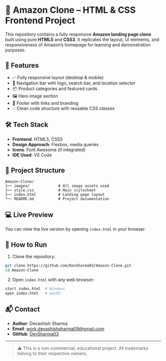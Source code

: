
# 🛒 Amazon Clone – HTML & CSS Frontend Project

This repository contains a fully responsive **Amazon landing page clone** built using pure **HTML5** and **CSS3**. It replicates the layout, UI elements, and responsiveness of Amazon’s homepage for learning and demonstration purposes.

## 🌟 Features

- ✅ Fully responsive layout (desktop & mobile)
- 🧭 Navigation bar with logo, search bar, and location selector
- 📦 Product categories and featured cards
- 🖼️ Hero image section
- 🧰 Footer with links and branding
- 💡 Clean code structure with reusable CSS classes

## 🛠 Tech Stack

- **Frontend**: HTML5, CSS3
- **Design Approach**: Flexbox, media queries
- **Icons**: Font Awesome (if integrated)
- **IDE Used**: VS Code

## 📁 Project Structure

```
Amazon-Clone/
├── images/             # All image assets used
├── style.css           # Main stylesheet
├── index.html          # Landing page layout
└── README.md           # Project documentation
```

## 💻 Live Preview

You can view the live version by opening `index.html` in your browser.

## 🚀 How to Run

1. Clone the repository:
```bash
git clone https://github.com/DevSharma03/Amazon-Clone.git
cd Amazon-Clone
```

2. Open `index.html` with any web browser:
```bash
start index.html  # Windows
open index.html   # macOS
```

## 📬 Contact

- **Author**: Devashish Sharma  
- **Email**: [work.devashishsharma09@gmail.com](mailto:work.devashishsharma09@gmail.com)  
- **GitHub**: [DevSharma03](https://github.com/DevSharma03)

---

> ⚠️ This is a non-commercial, educational project. All trademarks belong to their respective owners.

